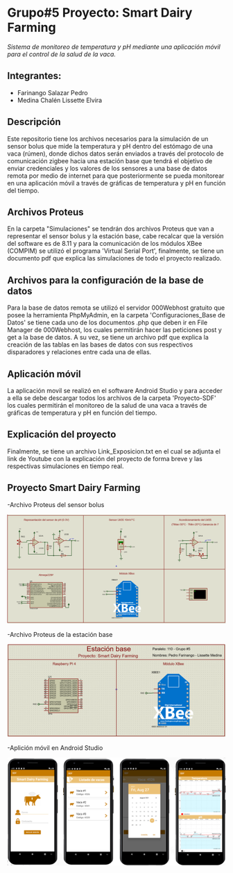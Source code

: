 # Grupo#5 Proyecto: Smart Dairy Farming
*Sistema de monitoreo de temperatura y pH mediante una aplicación móvil para el control de la salud de la vaca.*

## Integrantes:
* Farinango Salazar Pedro
* Medina Chalén Lissette Elvira

## Descripción
Este repositorio tiene los archivos necesarios para la simulación de un sensor bolus que mide la temperatura y pH dentro del estómago de una vaca (rúmen), donde dichos datos serán enviados a través del protocolo de comunicación zigbee hacia una estación base que tendrá el objetivo de enviar credenciales y los valores de los sensores a una base de datos remota por medio de internet para que posteriormente se pueda monitorear en una aplicación móvil a través de gráficas de temperatura y pH en función del tiempo.

## Archivos Proteus
En la carpeta "Simulaciones" se tendrán dos archivos Proteus que van a representar el sensor bolus y la estación base, cabe recalcar que la versión del software es de 8.11 y para la comunicación de los módulos XBee (COMPIM) se utilizó el programa 'Virtual Serial Port', finalmente, se tiene un documento pdf que explica las simulaciones de todo el proyecto realizado.

## Archivos para la configuración de la base de datos
Para la base de datos remota se utilizó el servidor 000Webhost gratuito que posee la herramienta PhpMyAdmin, en la carpeta 'Configuraciones_Base de Datos' se tiene cada uno de los documentos .php que deben ir en File Manager de 000Webhost, los cuales permitirán hacer las peticiones post y get a la base de datos. A su vez, se tiene un archivo pdf que explica la creación de las tablas en las bases de datos con sus respectivos disparadores y relaciones entre cada una de ellas.

## Aplicación móvil
La aplicación movil se realizó en el software Android Studio y para acceder a ella se debe descargar todos los archivos de la carpeta 'Proyecto-SDF' los cuales permitirán el monitoreo de la salud de una vaca a través de gráficas de temperatura y pH en función del tiempo.

## Explicación del proyecto
Finalmente, se tiene un archivo Link_Exposicion.txt en el cual se adjunta el link de Youtube con la explicación del proyecto de forma breve y las respectivas simulaciones en tiempo real.

## Proyecto Smart Dairy Farming
-Archivo Proteus del sensor bolus

![](Imagenes/sensor_bolus.PNG)

-Archivo Proteus de la estación base

![](Imagenes/estacion_base.PNG)

-Aplición móvil en Android Studio

![](Imagenes/aplicacion_movil.PNG)
